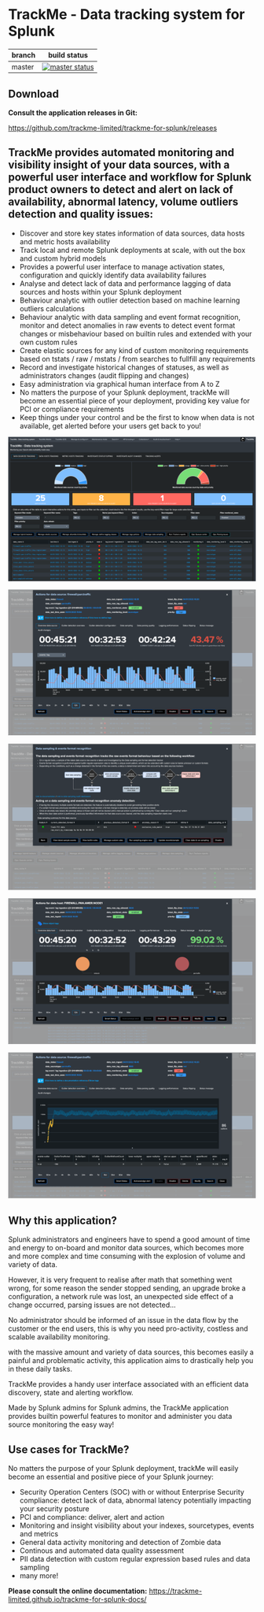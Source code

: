 # TrackMe - Data tracking system for Splunk

| branch | build status                                                                                                                                                                     |
| ------ | -------------------------------------------------------------------------------------------------------------------------------------------------------------------------------- |
| master | [![master status](https://circleci.com/gh/trackme-limited/trackme-for-splunk/tree/master.svg?style=svg)](https://circleci.com/gh/trackme-limited/trackme-for-splunk/tree/master) |

## Download

**Consult the application releases in Git:**

https://github.com/trackme-limited/trackme-for-splunk/releases

## TrackMe provides automated monitoring and visibility insight of your data sources, with a powerful user interface and workflow for Splunk product owners to detect and alert on lack of availability, abnormal latency, volume outliers detection and quality issues:

- Discover and store key states information of data sources, data hosts and metric hosts availability
- Track local and remote Splunk deployments at scale, with out the box and custom hybrid models
- Provides a powerful user interface to manage activation states, configuration and quickly identify data availability failures
- Analyse and detect lack of data and performance lagging of data sources and hosts within your Splunk deployment
- Behaviour analytic with outlier detection based on machine learning outliers calculations
- Behaviour analytic with data sampling and event format recognition, monitor and detect anomalies in raw events to detect event format changes or misbehaviour based on builtin rules and extended with your own custom rules
- Create elastic sources for any kind of custom monitoring requirements based on tstats / raw / mstats / from searches to fullfill any requirements
- Record and investigate historical changes of statuses, as well as administrators changes (audit flipping and changes)
- Easy administration via graphical human interface from A to Z
- No matters the purpose of your Splunk deployment, trackMe will become an essential piece of your deployment, providing key value for PCI or compliance requirements
- Keep things under your control and be the first to know when data is not available, get alerted before your users get back to you!

![screenshot1](./docs/img/screenshots_main/screenshot.png)

![screenshot2](./docs/img/screenshots_main/screenshot1.png)

![screenshot3](./docs/img/screenshots_main/screenshot2.png)

![screenshot4](./docs/img/screenshots_main/screenshot3.png)

![screenshot5](./docs/img/screenshots_main/screenshot4.png)

## Why this application?

Splunk administrators and engineers have to spend a good amount of time and energy to on-board and monitor data sources, which becomes more and more complex and time consuming with the explosion of volume and variety of data.

However, it is very frequent to realise after math that something went wrong, for some reason the sender stopped sending, an upgrade broke a configuration, a network rule was lost, an unexpected side effect of a change occurred, parsing issues are not detected...

No administrator should be informed of an issue in the data flow by the customer or the end users, this is why you need pro-activity, costless and scalable availability monitoring.

with the massive amount and variety of data sources, this becomes easily a painful and problematic activity, this application aims to drastically help you in these daily tasks.

TrackMe provides a handy user interface associated with an efficient data discovery, state and alerting workflow.

Made by Splunk admins for Splunk admins, the TrackMe application provides builtin powerful features to monitor and administer you data source monitoring the easy way!

## Use cases for TrackMe?

No matters the purpose of your Splunk deployment, trackMe will easily become an essential and positive piece of your Splunk journey:

- Security Operation Centers (SOC) with or without Enterprise Security compliance: detect lack of data, abnormal latency potentially impacting your security posture
- PCI and compliance: deliver, alert and action
- Monitoring and insight visibility about your indexes, sourcetypes, events and metrics
- General data activity monitoring and detection of Zombie data
- Continous and automated data quality assessment
- PII data detection with custom regular expression based rules and data sampling
- many more!

**Please consult the online documentation:** https://trackme-limited.github.io/trackme-for-splunk-docs/
